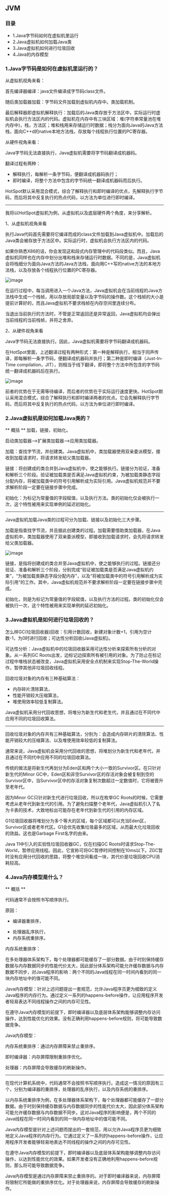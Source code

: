 ## JVM

### 目录

* 1.Java字节码如何在虚拟机里运行
* 2.Java虚拟机如何加载Java类
* 3.Java虚拟机如何进行垃圾回收
* 4.Java的内存模型

### 1.Java字节码是如何在虚拟机里运行的？

从虚拟机视角来看：

首先编译器编译：java文件编译成字节码class文件。

随后类加载器加载：字节码文件加载到虚拟机内存中。类加载机制。

最后解释器即虚拟机解释执行：加载后的Java类存放于方法区中，实际运行时虚拟机会执行方法区内的代码。虚拟机在内存中有三块区域：堆(字符串常量池在堆内存中)，栈，方法区；堆和栈用来存储运行时数据；栈分为面向Java的Java方法栈，面向C++d的native本地方法栈，存放每个线程执行位置的PC寄存器。

从硬件视角来看：

Java字节码无法直接执行，Java虚拟机需要将字节码翻译成机器码。

翻译过程有两种：

* 解释执行，每解析一条字节码，便翻译成机器码执行；
* 即时编译，将整个方法中包含的字节码统一翻译成机器码而后执行。

HotSpot默认采用混合模式，综合了解释执行和即时编译的优点，先解释执行字节码，而后将其中反复执行的热点代码，以方法为单位进行即时编译。

---

我将以HotSpot虚拟机为例，从虚拟机以及底层硬件两个角度，来分享解析。

1、从虚拟机视角来看

执行Java代码首先需要将它编译而成的class文件加载到Java虚拟机中。加载后的Java类会被存放于方法区中。实际运行时，虚拟机会执行方法区内的代码。

如果你熟悉X86的话，你会发现这和段式内存管理中的代码段类似。而且，Java虚拟机同样也在内存中划分出堆和栈来存储运行时数据。不同的是，Java虚拟机会将栈细分为面向Java方法的Java方法栈，面向用C++写的native方法的本地方法栈，以及存放各个线程执行位置的PC寄存器。

![image](https://github.com/2211785113/Blog/blob/master/images/jvm1.jpg)

在运行过程中，每当调用进入一个Java方法，Java虚拟机会在当前线程的Java方法栈中生成一个栈帧，用以存放局部变量以及字节码的操作数。这个栈帧的大小是提前计算好的，而且Java虚拟机不要求栈帧在内存空间里连续分布。

当退出当前执行的方法时，不管是正常返回还是异常返回，Java虚拟机均会弹出当前线程的当前栈帧，并将之舍弃。

2、从硬件视角来看

Java字节码无法直接执行。因此，Java虚拟机需要将字节码翻译成机器码。

在HotSpot里面，上述翻译过程有两种形式：第一种是解释执行，相当于同声传译，即每解析一条字节码，便翻译成机器码并执行；第二种是即时编译（Just-In-Time compilation，JIT），则相当于线下翻译，即将整个方法中所包含的字节码统一翻译成机器码后在执行。

![image](https://github.com/2211785113/Blog/blob/master/images/jvm2.jpg)

前者的优势在于无需等待编译，而后者的优势在于实际运行速度更快。HotSpot默认采用混合模式，综合了解释执行和即时编译两者的优点。它会先解释执行字节码，而后将其中反复执行的热点代码，以方法为单位进行即时编译。

### 2.Java虚拟机是如何加载Java类的？

** 概括 **
加载，链接，初始化。

启动类加载器—>扩展类加载器—>应用类加载器。

加载：查找字节流，并创建类。Java虚拟机中，类加载器使用双亲委派模型，接收到加载请求时，将请求转发给父类加载器。

链接：将创建成的类合并到Java虚拟机中，使之能够执行。链接分为验证，准备和解析三个阶段。验证被加载类是否满足Java虚拟机约束，为被加载类静态字段分配内存，将被加载类中的符号引用解析成为实际引用。Java虚拟机规范并不要求解析阶段一定要在链接步骤中完成。

初始化：为标记为常量值的字段赋值，以及执行<clinit>方法。类的初始化仅会被执行一次，这个特性被用来实现单例的延迟初始化。

---

Java虚拟机加载Java类的过程可分为加载、链接以及初始化三大步骤。

加载是指查找字节流，并且据此创建类的过程。加载需要借助类加载器，在Java虚拟机中，类加载器使用了双亲委派模型，即接收到加载请求时，会先将请求转发给父类加载器。

![image](https://github.com/2211785113/Blog/blob/master/images/jvm3.jpg)

链接，是指将创建成的类合并至Java虚拟机中，使之能够执行的过程。链接还分验证、准备和解析三个阶段，分别完成“验证被加载类是否满足Java虚拟机约束”，“为被加载类静态字段分配内存”，以及“将被加载类中的符号引用解析成为实际引用”的工作。其中，Java虚拟机规范并不要求解析阶段一定要在链接步骤中完成。

初始化，则是为标记为常量值的字段赋值，以及执行<clinit>方法的过程。类的初始化仅会被执行一次，这个特性被用来实现单例的延迟初始化。

### 3.Java虚拟机是如何进行垃圾回收的？

怎么样GC(垃圾回收器)回收：引用计数回收，新建对象计数+1，引用为空计数-1，为0时进行回收；可达性分析回收(Java虚拟机)。

可达性分析：Java虚拟机中的垃圾回收器采用可达性分析来探索所有分析的对象。从一系列GC Roots出发，边标记边探索所有被引用的对象。为了防止在标记过程中堆栈状态被改变，Java虚拟机采用安全点机制来实现Stop-The-World操作，暂停其他非垃圾回收线程。

回收垃圾对象的内存有三种基础算法：

* 内存碎片清除算法，
* 性能开销较大压缩算法，
* 堆使用效率较低复制算法。

Java虚拟机采用分代回收思想，将堆分为新生代和老生代，并且通过在不同代中应用不同的垃圾回收算法。

---

回收垃圾对象的内存共有三种基础算法，分别为：会造成内存碎片的清除算法、性能开销较大的压缩算法、以及堆使用效率较低的复制算法。

通常来说，Java虚拟机会采用分代回收的思想，将堆划分为新生代和老年代，并且通过在不同代中应用不同的垃圾回收算法。

传统的做法是将新生代再划分为Eden区和两个大小一致的Survivor区。在只针对新生代的Minor GC中，Eden区和非空Survivor区的存活对象会被复制到空的Survivor区中，当Survivor区中的存活对象复制次数超过一定数值时，它将被晋升至老年代。

因为Minor GC只针对新生代进行垃圾回收，所以在枚举GC Roots的时候，它需要考虑从老年代到新生代的引用。为了避免扫描整个老年代，Java虚拟机引入了名为卡表的技术，大致地标出可能存在老年代到新生代的引用的内存区域。

G1垃圾回收器将堆划分为多个等大的区域，每个区域都可以充当Eden区，Survivor区或者老年代区。G1会优先收集垃圾最多的区域，从而最大化垃圾回收的效益。这也是Garbage First名字的由来。

Java 11中引入的实验性垃圾回收器GC，仅在扫描GC Roots时请求Stop-The-World，暂停应用线程。因此，它宣称可将GC暂停时间控制在10ms以下。ZGC暂时没有应用分代回收的思路，将整个堆空间看成一块，其代价是垃圾回收CPU消耗较高。

### 4.Java内存模型是什么？

** 概括 **

代码通常不会按照书写顺序执行。

原因：

* 编译器重排序，
- 处理器乱序执行，
- 内存系统重排序。

内存系统重排序：

在多处理器体系架构下，每个处理器都可能缓存了一部分数据。由于时刻保持缓存数据与内存数据同步的性能代价太大，因此部分体系架构可能允许缓存数据与内存数据不同步，对Java程序的影响：两个不同的Java线程在同一时间内看到的同一块内存地址中的值可能不同。

Java内存模型：针对上述问题提出一套规范，允许Java程序员更为细致的定义Java程序的内存行为。通过定义一系列的happens-before操作，让应用程序开发者轻易表达不同线程操作之间的内存可见性。

在遵守Java内存模型的前提下，即时编译器以及底层体系架构能够调整内存访问操作，达到性能优化的效果。没有正确利用happens-before规则，将可能导致数据竞争。

Java内存模型：

内存系统重排序：通过内存屏障来禁止重排序。

即时编译器：内存屏障限制重排序优化。

处理器：内存屏障会导致缓存的刷新操作。

---

在现代计算机系统中，代码通常不会按照书写顺序执行。造成这一情况的原因有三个，分别为编译器的重排序，处理器的乱序执行，以及内存系统的重排序。

以内存系统重排序为例，在多处理器体系架构下，每个处理器都可能缓存了一部分数据。由于时刻保持缓存数据与内存数据同步的性能代价太大，因此部分体系架构可能允许缓存数据与内存数据不同步。这对Java程序的影响便是，两个不同的Java线程在同一时间内看到的同一块内存地址中的值可能不同。

Java内存模型是针对上述问题而提出的一套规范，用以允许Java程序员更为细致地定义Java程序的内存行为。它通过定义了一系列的happens-before操作，让应用程序开发者能够轻易地表达不同线程的操作之间的内存可见性。

在遵守Java内存模型的前提下，即时编译器以及底层体系架构能够调整内存访问操作，以达到性能优化的效果。如果开发者没有正确地利用happens-before规则，那么将可能导致数据竞争。

Java内存模型是通过内存屏障来禁止重排序的。对于即时编译器来说，内存屏障将限制它所能做的重排序优化。对于处理器来说，内存屏障会导致缓存的刷新操作。
